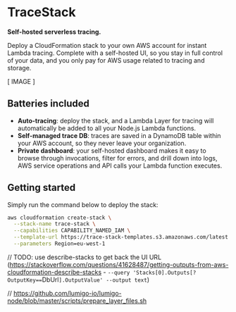 # TraceStack

**Self-hosted serverless tracing.**

Deploy a CloudFormation stack to your own AWS account for instant Lambda tracing. 
Complete with a self-hosted UI, so you stay in full control of your data, and you 
only pay for AWS usage related to tracing and storage.

[ IMAGE ]

## Batteries included

- **Auto-tracing**: deploy the stack, and a Lambda Layer for tracing will 
  automatically be added to all your Node.js Lambda functions.
- **Self-managed trace DB**: traces are saved in a DynamoDB table within your
  AWS account, so they never leave your organization.
- **Private dashboard**: your self-hosted dashboard makes it easy to browse
  through invocations, filter for errors, and drill down into logs, AWS 
  service operations and API calls your Lambda function executes.

## Getting started

Simply run the command below to deploy the stack:

```bash
aws cloudformation create-stack \
  --stack-name trace-stack \
  --capabilities CAPABILITY_NAMED_IAM \
  --template-url https://trace-stack-templates.s3.amazonaws.com/latest.yml \
  --parameters Region=eu-west-1
```


// TODO: use describe-stacks to get back the UI URL (https://stackoverflow.com/questions/41628487/getting-outputs-from-aws-cloudformation-describe-stacks - `--query 'Stacks[0].Outputs[?OutputKey==`DbUrl`].OutputValue' --output text`)

// https://github.com/lumigo-io/lumigo-node/blob/master/scripts/prepare_layer_files.sh
